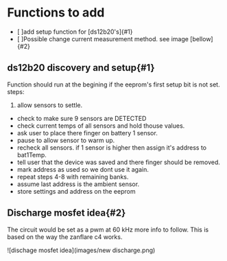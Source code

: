# Functions to add

- [ ]add setup function for [ds12b20's]{#1}
- [ ]Possible change current measurement method. see image [bellow]{#2}





## ds12b20 discovery and setup{#1}

Function should run at the begining if the eeprom's first setup bit is not set.
steps:

1. allow sensors to settle.
* check to make sure 9 sensors are DETECTED
* check current temps of all sensors and hold thouse values.
* ask user to place there finger on battery 1 sensor.
* pause to allow sensor to warm up.
* recheck all sensors. if 1 sensor is higher then assign it's address to bat1Temp.
* tell user that the device was saved and there finger should be removed.
* mark address as used so we dont use it again.
* repeat steps 4-8 with remaining banks.
* assume last address is the ambient sensor.
* store settings and address on the eeprom



## Discharge mosfet idea{#2}

The circuit would be set as a pwm at 60 kHz more info to follow.
This is based on the way the zanflare c4 works.

![dischage mosfet idea](images/new discharge.png)
